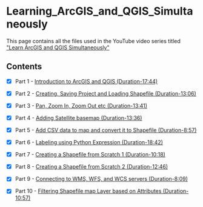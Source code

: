 # Learning_ArcGIS_and_QGIS_Simultaneously
This page contains all the files used in the YouTube video series titled ["Learn ArcGIS and QGIS Simultaneously"](https://www.youtube.com/playlist?list=PLeHfkOtgcB2vEnbL9U8SY3L_K9wCQKKDx)

## Contents
- [x] Part 1 - [Introduction to ArcGIS and QGIS (Duration-17:44)](https://www.youtube.com/watch?v=Z_iWuW9DVx0&list=PLeHfkOtgcB2vEnbL9U8SY3L_K9wCQKKDx&index=2&t=2s)
- [x] Part 2 - [Creating, Saving Project and Loading Shapefile (Duration-13:06)](https://www.youtube.com/watch?v=KxsvYmZVdz8&list=PLeHfkOtgcB2vEnbL9U8SY3L_K9wCQKKDx&index=3&t=0s)
- [x] Part 3 - [Pan, Zoom In, Zoom Out etc (Duration-13:41)](https://www.youtube.com/watch?v=_M4et3eYFAg&list=PLeHfkOtgcB2vEnbL9U8SY3L_K9wCQKKDx&index=4&t=3s)
- [x] Part 4 - [Adding Satellite basemap (Duration-13:36)](https://www.youtube.com/watch?v=P7Y7ojq0AQA&list=PLeHfkOtgcB2vEnbL9U8SY3L_K9wCQKKDx&index=5&t=18s)
- [x] Part 5 - [Add CSV data to map and convert it to Shapefile (Duration-8:57)](https://www.youtube.com/watch?v=oU5gwMkyeks&list=PLeHfkOtgcB2vEnbL9U8SY3L_K9wCQKKDx&index=6&t=7s)
- [x] Part 6 - [Labeling using Python Expression (Duration-18:42)](https://www.youtube.com/watch?v=5QO0hw9rRrI&list=PLeHfkOtgcB2vEnbL9U8SY3L_K9wCQKKDx&index=7&t=0s)
- [x] Part 7 - [Creating a Shapefile from Scratch 1 (Duration-10:18)](https://www.youtube.com/watch?v=9xdOh_Bs56M&list=PLeHfkOtgcB2vEnbL9U8SY3L_K9wCQKKDx&index=8&t=2s)
- [x] Part 8 - [Creating a Shapefile from Scratch 2 (Duration-12:46)](https://www.youtube.com/watch?v=Gxml32Ro-N4&list=PLeHfkOtgcB2vEnbL9U8SY3L_K9wCQKKDx&index=9&t=10s)
- [x] Part 9 - [Connecting to WMS, WFS, and WCS servers (Duration-8:09)](https://www.youtube.com/watch?v=4pZ1WqatKWs&list=PLeHfkOtgcB2vEnbL9U8SY3L_K9wCQKKDx&index=10&t=1s)
- [x] Part 10 - [Filtering Shapefile map Layer based on Attributes (Duration-10:57)](https://www.youtube.com/watch?v=yXF8Mh83ioY&list=PLeHfkOtgcB2vEnbL9U8SY3L_K9wCQKKDx&index=11&t=1s)


